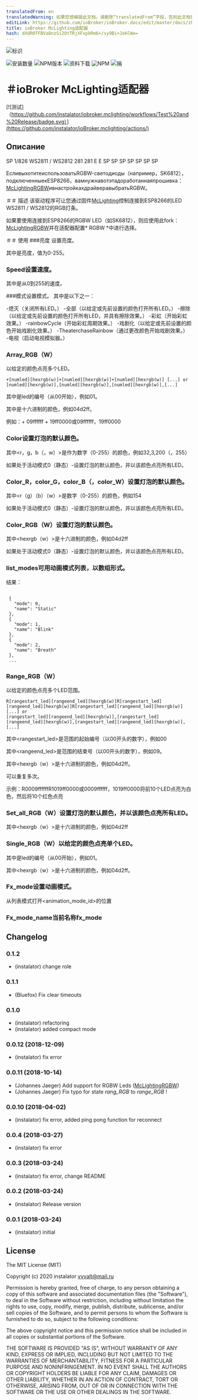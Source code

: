 ```yaml
---
translatedFrom: en
translatedWarning: 如果您想编辑此文档，请删除“translatedFrom”字段，否则此文档将再次自动翻译
editLink: https://github.com/ioBroker/ioBroker.docs/edit/master/docs/zh-cn/adapterref/iobroker.mclighting/README.md
title: ioBroker McLighting适配器
hash: dXdR0TFBVa8nzSi2OtTRjXFxpkRm6+/sy9Bi+JeHlWo=
---
```

![标识](../../../en/adapterref/iobroker.mclighting/admin/mclighting.png)

![安装数量](http://iobroker.live/badges/mclighting-stable.svg)
![NPM版本](http://img.shields.io/npm/v/iobroker.mclighting.svg)
![资料下载](https://img.shields.io/npm/dm/iobroker.mclighting.svg)
![NPM](https://nodei.co/npm/iobroker.mclighting.png?downloads=true)
![捐](https://img.shields.io/badge/Donate-PayPal-green.svg)

＃ioBroker McLighting适配器
=================

[![测试]（https://github.com/instalator/iobroker.mclighting/workflows/Test%20and%20Release/badge.svg）](https://github.com/instalator/ioBroker.mclighting/actions/)

## Описание
SP 1/826 WS2811 / WS2812 281 281 E E SP SP SP SP SP SP SP

ЕсливыхотитеиспользоватьRGBW-светодиоды（например，SK6812），подключенныекESP8266，вамнужнавотэтадоработаннаяпрошивка：[McLightingRGBW](https://github.com/FabLab-Luenen/McLighting)ивнастройкахдрайверавыбратьRGBW。

＃＃ 描述
该驱动程序可让您通过固件[McLighting](https://github.com/toblum/McLighting)控制连接到ESP8266的LED WS2811 / WS2812的RGB灯条。

如果要使用连接到ESP8266的RGBW LED（如SK6812），则应使用此fork：[McLightingRGBW](https://github.com/FabLab-Luenen/McLighting)并在适配器配置* RGBW *中进行选择。

＃＃ 使用
###亮度
设置亮度。

其中<brightness>是亮度，值为0-255。

### Speed设置速度。
 其中<speed>是从0到255的速度。

###模式设置模式。
 其中<lightmode>是以下之一：

-熄灭（关闭所有LED。）
-全部（以给定或先前设置的颜色打开所有LED。）
-擦除（以给定或先前设置的颜色打开所有LED，并具有擦除效果。）
-彩虹（开始彩虹效果。）
-rainbowCycle（开始彩虹周期效果。）
-戏剧化（以给定或先前设置的颜色开始戏剧化效果。）
-TheaterchaseRainbow（通过更改颜色开始戏剧效果。）
-电视（启动电视模拟器。）

### Array_RGB（W）
 以给定的颜色点亮多个LED。

```
+[numled][hexrgb(w)]+[numled][hexrgb(w)]+[numled][hexrgb(w)] [...] or
[numled][hexrgb(w)],[numled][hexrgb(w)],[numled][hexrgb(w)],[...]
```

 其中<numled>是led的编号（从00开始），例如01。

 其中<hexrgb>是十六进制的颜色，例如04d2ff。

 例如：+ 09ffffff + 19ff0000或09ffffff，19ff0000

### Color设置灯泡的默认颜色。
 其中<r，g，b（，w）>是作为数字（0-255）的颜色，例如32,3,200（，255）

 如果处于活动模式0（静态）-设置灯泡的默认颜色，并以该颜色点亮所有LED。

### Color_R，color_G，color_B（，color_W）设置灯泡的默认颜色。
 其中<r（g）（b）（w）>是数字（0-255）的颜色，例如154

 如果处于活动模式0（静态）-设置灯泡的默认颜色，并以该颜色点亮所有LED。

### Color_RGB（W）设置灯泡的默认颜色。
 其中<hexrgb（w）>是十六进制的颜色，例如04d2ff

 如果处于活动模式0（静态）-设置灯泡的默认颜色，并以该颜色点亮所有LED。

### list_modes可用动画模式列表，以数组形式。
结果：
```

 {
   "mode": 0,
   "name": "Static"
 },
 {
   "mode": 1,
   "name": "Blink"
 },
 {
   "mode": 2,
   "name": "Breath"
 },
 ...

```

### Range_RGB（W）
 以给定的颜色点亮多个LED范围。

```
R[rangestart_led][rangeend_led][hexrgb(w)]R[rangestart_led][rangeend_led][hexrgb(w)]R[rangestart_led][rangeend_led][hexrgb(w)] [...] or
[rangestart_led][rangeend_led][hexrgb(w)],[rangestart_led][rangeend_led][hexrgb(w)],[rangestart_led][rangeend_led][hexrgb(w)],[...]
```

 其中<rangestart_led>是范围的起始编号（以00开头的数字），例如00

 其中<rangeend_led>是范围的结束号（以00开头的数字），例如09。

 其中<hexrgb（w）>是十六进制的颜色，例如04d2ff。

 可以重复多次。

 示例：R0009ffffffR1019ff0000或0009ffffff，1019ff0000将前10个LED点亮为白色，然后将10个红色点亮

### Set_all_RGB（W）设置灯泡的默认颜色，并以该颜色点亮所有LED。
 其中<hexrgb（w）>是十六进制的颜色，例如04d2ff

### Single_RGB（W）以给定的颜色点亮单个LED。
 其中<numled>是led的编号（从00开始），例如01。

 其中<hexrgb（w）>是十六进制的颜色，例如04d2ff。

### Fx_mode设置动画模式。
 从列表模式打开<animation_mode_id>的位置

### Fx_mode_name当前名称fx_mode

## Changelog

### 0.1.2
* (instalator) change role

### 0.1.1
* (Bluefox) Fix clear timeouts

### 0.1.0
* (instalator) refactoring
* (instalator) added compact mode

### 0.0.12 (2018-12-09)
* (instalator) fix error

### 0.0.11 (2018-10-14)
* (Johannes Jaeger) Add support for RGBW Leds ([McLightingRGBW](https://github.com/FabLab-Luenen/McLighting))
* (Johannes Jaeger) Fix typo for state *rang_RGB* to *range_RGB* !

### 0.0.10 (2018-04-02)
* (instalator) fix error, added ping pong function for reconnect

### 0.0.4 (2018-03-27)
* (instalator) fix error

### 0.0.3 (2018-03-24)
* (instalator) fix error, change README

### 0.0.2 (2018-03-24)
* (instalator) Release version

### 0.0.1 (2018-03-24)
* (instalator) initial

## License

The MIT License (MIT)

Copyright (c) 2020 instalator <vvvalt@mail.ru>

Permission is hereby granted, free of charge, to any person obtaining a copy
of this software and associated documentation files (the "Software"), to deal
in the Software without restriction, including without limitation the rights
to use, copy, modify, merge, publish, distribute, sublicense, and/or sell
copies of the Software, and to permit persons to whom the Software is
furnished to do so, subject to the following conditions:

The above copyright notice and this permission notice shall be included in
all copies or substantial portions of the Software.

THE SOFTWARE IS PROVIDED "AS IS", WITHOUT WARRANTY OF ANY KIND, EXPRESS OR
IMPLIED, INCLUDING BUT NOT LIMITED TO THE WARRANTIES OF MERCHANTABILITY,
FITNESS FOR A PARTICULAR PURPOSE AND NONINFRINGEMENT. IN NO EVENT SHALL THE
AUTHORS OR COPYRIGHT HOLDERS BE LIABLE FOR ANY CLAIM, DAMAGES OR OTHER
LIABILITY, WHETHER IN AN ACTION OF CONTRACT, TORT OR OTHERWISE, ARISING FROM,
OUT OF OR IN CONNECTION WITH THE SOFTWARE OR THE USE OR OTHER DEALINGS IN
THE SOFTWARE.